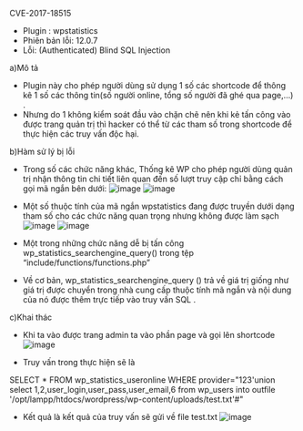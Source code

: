  CVE-2017-18515
- Plugin : wpstatistics
- Phiên bản lỗi: 12.0.7
- Lỗi: (Authenticated) Blind SQL Injection

 a)Mô tả 
- Plugin này cho phép người dùng sử dụng 1 số các shortcode để thông kê 1 số các thông tin(số người online, tổng số người đã ghé qua page,…) . 
- Nhưng do 1 không kiểm soát đầu vào chặn chẽ nên khi kẻ tấn công vào được trang quản trị thì hacker có thể từ các tham số trong shortcode để thực hiện các truy vấn độc hại.

 b)Hàm sử lý bị lỗi
- Trong số các chức năng khác, Thống kê WP cho phép người dùng quản trị nhận thông tin chi tiết liên quan đến số lượt truy cập chỉ bằng cách gọi mã ngắn bên dưới:
![image](https://github.com/Manh130902/wordpress/assets/93723285/1dba6335-b6ad-495a-a161-8f541a75f4b6)
![image](https://github.com/Manh130902/wordpress/assets/93723285/c542372a-99be-455f-bc15-8a5f0b71e843)

 
- Một số thuộc tính của mã ngắn wpstatistics đang được truyền dưới dạng tham số cho các chức năng quan trọng nhưng không được làm sạch
![image](https://github.com/Manh130902/wordpress/assets/93723285/a430902a-0cfb-4352-b488-c50c94406a4a)
![image](https://github.com/Manh130902/wordpress/assets/93723285/9472ca93-5733-4a59-9599-160317f11129)

 
- Một trong những chức năng dễ bị tấn công wp_statistics_searchengine_query() trong tệp “include/functions/functions.php”
- Về cơ bản, wp_statistics_searchengine_query () trả về giá trị giống như giá trị được chuyển trong nhà cung cấp thuộc tính mã ngắn và nội dung của nó được thêm trực tiếp vào truy vấn SQL .

 c)Khai thác
- Khi ta vào được trang admin ta vào phần page và gọi lên shortcode
![image](https://github.com/Manh130902/wordpress/assets/93723285/8b61e134-0277-4363-b843-7e99b77cf5b8)
  
- Truy vấn trong thực hiện sẽ là

SELECT * FROM wp_statistics_useronline  WHERE provider="123'union select 1,2,user_login,user_pass,user_email,6 from wp_users into outfile '/opt/lampp/htdocs/wordpress/wp-content/uploads/test.txt'#"

- Kết quả là kết quả của truy vấn sẽ gửi về file test.txt
![image](https://github.com/Manh130902/wordpress/assets/93723285/414fdac5-e0d6-4462-9795-bbb31796159a)
 

